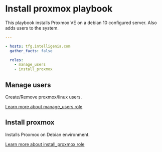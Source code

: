 # Install proxmox playbook

This playbook installs Proxmox VE on a debian 10 configured server.
Also adds users to the system.

```yml
---

- hosts: tfg.intelligenia.com 
  gather_facts: false

  roles:
    - manage_users
    - install_proxmox 

```

## Manage users
Create/Remove proxmox/linux users.

[Learn more about manage_users role](https://github.com/VictorMorenoJimenez/tfg2020/tree/master/ansible/roles/manage_users)

## Install proxmox
Installs Proxmox on Debian environment.

[Learn more about install_proxmox role](https://github.com/VictorMorenoJimenez/tfg2020/tree/master/ansible/roles/install_proxmox)
